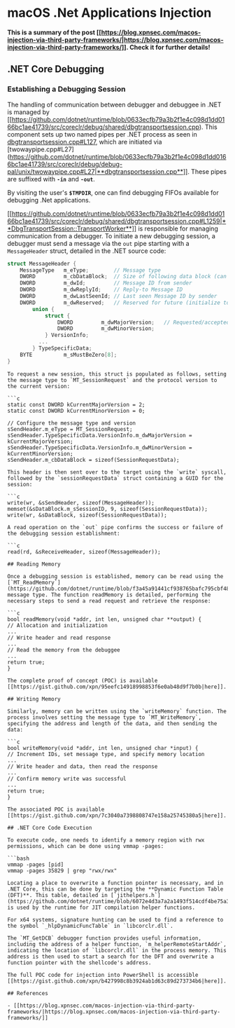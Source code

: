 # macOS .Net Applications Injection


**This is a summary of the post [[https://blog.xpnsec.com/macos-injection-via-third-party-frameworks/|https://blog.xpnsec.com/macos-injection-via-third-party-frameworks/]]. Check it for further details!**

## .NET Core Debugging 

### **Establishing a Debugging Session** 

The handling of communication between debugger and debuggee in .NET is managed by [[https://github.com/dotnet/runtime/blob/0633ecfb79a3b2f1e4c098d1dd0166bc1ae41739/src/coreclr/debug/shared/dbgtransportsession.cpp). This component sets up two named pipes per .NET process as seen in [dbgtransportsession.cpp#L127](https://github.com/dotnet/runtime/blob/0633ecfb79a3b2f1e4c098d1dd0166bc1ae41739/src/coreclr/debug/shared/dbgtransportsession.cpp#L127), which are initiated via [twowaypipe.cpp#L27](https://github.com/dotnet/runtime/blob/0633ecfb79a3b2f1e4c098d1dd0166bc1ae41739/src/coreclr/debug/debug-pal/unix/twowaypipe.cpp#L27|**dbgtransportsession.cpp**]]. These pipes are suffixed with **`-in`** and **`-out`**.

By visiting the user's **`$TMPDIR`**, one can find debugging FIFOs available for debugging .Net applications.

[[https://github.com/dotnet/runtime/blob/0633ecfb79a3b2f1e4c098d1dd0166bc1ae41739/src/coreclr/debug/shared/dbgtransportsession.cpp#L1259|**DbgTransportSession::TransportWorker**]] is responsible for managing communication from a debugger. To initiate a new debugging session, a debugger must send a message via the `out` pipe starting with a `MessageHeader` struct, detailed in the .NET source code:

```c
struct MessageHeader {
    MessageType   m_eType;        // Message type
    DWORD         m_cbDataBlock;  // Size of following data block (can be zero)
    DWORD         m_dwId;         // Message ID from sender
    DWORD         m_dwReplyId;    // Reply-to Message ID
    DWORD         m_dwLastSeenId; // Last seen Message ID by sender
    DWORD         m_dwReserved;   // Reserved for future (initialize to zero)
        union {
            struct {
                DWORD         m_dwMajorVersion;   // Requested/accepted protocol version
                DWORD         m_dwMinorVersion;
            } VersionInfo;
          ...
        } TypeSpecificData;
    BYTE          m_sMustBeZero[8];
}
```
```
To request a new session, this struct is populated as follows, setting the message type to `MT_SessionRequest` and the protocol version to the current version:

```c
static const DWORD kCurrentMajorVersion = 2;
static const DWORD kCurrentMinorVersion = 0;

// Configure the message type and version
sSendHeader.m_eType = MT_SessionRequest;
sSendHeader.TypeSpecificData.VersionInfo.m_dwMajorVersion = kCurrentMajorVersion;
sSendHeader.TypeSpecificData.VersionInfo.m_dwMinorVersion = kCurrentMinorVersion;
sSendHeader.m_cbDataBlock = sizeof(SessionRequestData);
```
```
This header is then sent over to the target using the `write` syscall, followed by the `sessionRequestData` struct containing a GUID for the session:

```c
write(wr, &sSendHeader, sizeof(MessageHeader));
memset(&sDataBlock.m_sSessionID, 9, sizeof(SessionRequestData));
write(wr, &sDataBlock, sizeof(SessionRequestData));
```
```
A read operation on the `out` pipe confirms the success or failure of the debugging session establishment:

```c
read(rd, &sReceiveHeader, sizeof(MessageHeader));
```
```
## Reading Memory

Once a debugging session is established, memory can be read using the [`MT_ReadMemory`](https://github.com/dotnet/runtime/blob/f3a45a91441cf938765bafc795cbf4885cad8800/src/coreclr/src/debug/shared/dbgtransportsession.cpp#L1896) message type. The function readMemory is detailed, performing the necessary steps to send a read request and retrieve the response:

```c
bool readMemory(void *addr, int len, unsigned char **output) {
// Allocation and initialization
...
// Write header and read response
...
// Read the memory from the debuggee
...
return true;
}
```
```
The complete proof of concept (POC) is available [[https://gist.github.com/xpn/95eefc14918998853f6e0ab48d9f7b0b|here]].

## Writing Memory

Similarly, memory can be written using the `writeMemory` function. The process involves setting the message type to `MT_WriteMemory`, specifying the address and length of the data, and then sending the data:

```c
bool writeMemory(void *addr, int len, unsigned char *input) {
// Increment IDs, set message type, and specify memory location
...
// Write header and data, then read the response
...
// Confirm memory write was successful
...
return true;
}
```
```
The associated POC is available [[https://gist.github.com/xpn/7c3040a7398808747e158a25745380a5|here]].

## .NET Core Code Execution 

To execute code, one needs to identify a memory region with rwx permissions, which can be done using vmmap -pages:

```bash
vmmap -pages [pid]
vmmap -pages 35829 | grep "rwx/rwx"
```
```
Locating a place to overwrite a function pointer is necessary, and in .NET Core, this can be done by targeting the **Dynamic Function Table (DFT)**. This table, detailed in [`jithelpers.h`](https://github.com/dotnet/runtime/blob/6072e4d3a7a2a1493f514cdf4be75a3d56580e84/src/coreclr/src/inc/jithelpers.h), is used by the runtime for JIT compilation helper functions.

For x64 systems, signature hunting can be used to find a reference to the symbol `_hlpDynamicFuncTable` in `libcorclr.dll`.

The `MT_GetDCB` debugger function provides useful information, including the address of a helper function, `m_helperRemoteStartAddr`, indicating the location of `libcorclr.dll` in the process memory. This address is then used to start a search for the DFT and overwrite a function pointer with the shellcode's address.

The full POC code for injection into PowerShell is accessible [[https://gist.github.com/xpn/b427998c8b3924ab1d63c89d273734b6|here]].

## References

- [[https://blog.xpnsec.com/macos-injection-via-third-party-frameworks/|https://blog.xpnsec.com/macos-injection-via-third-party-frameworks/]]



